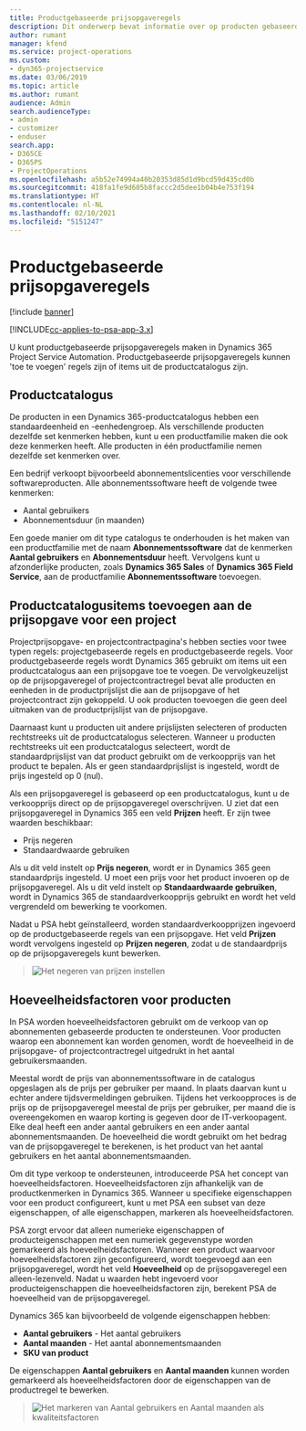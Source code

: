 ```yaml
---
title: Productgebaseerde prijsopgaveregels
description: Dit onderwerp bevat informatie over op producten gebaseerde prijsopgaveregels.
author: rumant
manager: kfend
ms.service: project-operations
ms.custom:
- dyn365-projectservice
ms.date: 03/06/2019
ms.topic: article
ms.author: rumant
audience: Admin
search.audienceType:
- admin
- customizer
- enduser
search.app:
- D365CE
- D365PS
- ProjectOperations
ms.openlocfilehash: a5b52e74994a40b20353d85d1d9bcd59d435cd0b
ms.sourcegitcommit: 418fa1fe9d605b8faccc2d5dee1b04b4e753f194
ms.translationtype: HT
ms.contentlocale: nl-NL
ms.lasthandoff: 02/10/2021
ms.locfileid: "5151247"
---
```

# <a name="product-based-quote-lines"></a>Productgebaseerde prijsopgaveregels

[!include [banner](../includes/psa-now-project-operations.md)]

[!INCLUDE[cc-applies-to-psa-app-3.x](../includes/cc-applies-to-psa-app-3x.md)]


U kunt productgebaseerde prijsopgaveregels maken in Dynamics 365 Project Service Automation. Productgebaseerde prijsopgaveregels kunnen 'toe te voegen' regels zijn of items uit de productcatalogus zijn.

## <a name="product-catalog"></a>Productcatalogus

De producten in een Dynamics 365-productcatalogus hebben een standaardeenheid en -eenhedengroep. Als verschillende producten dezelfde set kenmerken hebben, kunt u een productfamilie maken die ook deze kenmerken heeft. Alle producten in één productfamilie nemen dezelfde set kenmerken over.

Een bedrijf verkoopt bijvoorbeeld abonnementslicenties voor verschillende softwareproducten. Alle abonnementssoftware heeft de volgende twee kenmerken:

- Aantal gebruikers 
- Abonnementsduur (in maanden)

Een goede manier om dit type catalogus te onderhouden is het maken van een productfamilie met de naam **Abonnementssoftware** dat de kenmerken **Aantal gebruikers** en **Abonnementsduur** heeft. Vervolgens kunt u afzonderlijke producten, zoals **Dynamics 365 Sales** of **Dynamics 365 Field Service**, aan de productfamilie **Abonnementssoftware** toevoegen.

## <a name="adding-product-catalog-items-to-a-project-quote"></a>Productcatalogusitems toevoegen aan de prijsopgave voor een project

Projectprijsopgave- en projectcontractpagina's hebben secties voor twee typen regels: projectgebaseerde regels en productgebaseerde regels. Voor productgebaseerde regels wordt Dynamics 365 gebruikt om items uit een productcatalogus aan een prijsopgave toe te voegen. De vervolgkeuzelijst op de prijsopgaveregel of projectcontractregel bevat alle producten en eenheden in de productprijslijst die aan de prijsopgave of het projectcontract zijn gekoppeld. U ook producten toevoegen die geen deel uitmaken van de productprijslijst van de prijsopgave.

Daarnaast kunt u producten uit andere prijslijsten selecteren of producten rechtstreeks uit de productcatalogus selecteren. Wanneer u producten rechtstreeks uit een productcatalogus selecteert, wordt de standaardprijslijst van dat product gebruikt om de verkoopprijs van het product te bepalen. Als er geen standaardprijslijst is ingesteld, wordt de prijs ingesteld op 0 (nul).

Als een prijsopgaveregel is gebaseerd op een productcatalogus, kunt u de verkoopprijs direct op de prijsopgaveregel overschrijven. U ziet dat een prijsopgaveregel in Dynamics 365 een veld **Prijzen** heeft. Er zijn twee waarden beschikbaar:

- Prijs negeren  
- Standaardwaarde gebruiken

Als u dit veld instelt op **Prijs negeren**, wordt er in Dynamics 365 geen standaardprijs ingesteld. U moet een prijs voor het product invoeren op de prijsopgaveregel. Als u dit veld instelt op **Standaardwaarde gebruiken**, wordt in Dynamics 365 de standaardverkoopprijs gebruikt en wordt het veld vergrendeld om bewerking te voorkomen.

Nadat u PSA hebt geïnstalleerd, worden standaardverkoopprijzen ingevoerd op de productgebaseerde regels van een prijsopgave. Het veld **Prijzen** wordt vervolgens ingesteld op **Prijzen negeren**, zodat u de standaardprijs op de prijsopgaveregels kunt bewerken.

> ![Het negeren van prijzen instellen](media/basic-guide-10.png)
 
## <a name="quantity-factors-for-products"></a>Hoeveelheidsfactoren voor producten

In PSA worden hoeveelheidsfactoren gebruikt om de verkoop van op abonnementen gebaseerde producten te ondersteunen. Voor producten waarop een abonnement kan worden genomen, wordt de hoeveelheid in de prijsopgave- of projectcontractregel uitgedrukt in het aantal gebruikersmaanden.

Meestal wordt de prijs van abonnementssoftware in de catalogus opgeslagen als de prijs per gebruiker per maand. In plaats daarvan kunt u echter andere tijdsvermeldingen gebruiken. Tijdens het verkoopproces is de prijs op de prijsopgaveregel meestal de prijs per gebruiker, per maand die is overeengekomen en waarop korting is gegeven door de IT-verkoopagent. Elke deal heeft een ander aantal gebruikers en een ander aantal abonnementsmaanden. De hoeveelheid die wordt gebruikt om het bedrag van de prijsopgaveregel te berekenen, is het product van het aantal gebruikers en het aantal abonnementsmaanden.

Om dit type verkoop te ondersteunen, introduceerde PSA het concept van hoeveelheidsfactoren. Hoeveelheidsfactoren zijn afhankelijk van de productkenmerken in Dynamics 365. Wanneer u specifieke eigenschappen voor een product configureert, kunt u met PSA een subset van deze eigenschappen, of alle eigenschappen, markeren als hoeveelheidsfactoren.

PSA zorgt ervoor dat alleen numerieke eigenschappen of producteigenschappen met een numeriek gegevenstype worden gemarkeerd als hoeveelheidsfactoren. Wanneer een product waarvoor hoeveelheidsfactoren zijn geconfigureerd, wordt toegevoegd aan een prijsopgaveregel, wordt het veld **Hoeveelheid** op de prijsopgaveregel een alleen-lezenveld. Nadat u waarden hebt ingevoerd voor producteigenschappen die hoeveelheidsfactoren zijn, berekent PSA de hoeveelheid van de prijsopgaveregel.

Dynamics 365 kan bijvoorbeeld de volgende eigenschappen hebben: 

- **Aantal gebruikers** - Het aantal gebruikers 
- **Aantal maanden** - Het aantal abonnementsmaanden
- **SKU van product** 

De eigenschappen **Aantal gebruikers** en **Aantal maanden** kunnen worden gemarkeerd als hoeveelheidsfactoren door de eigenschappen van de productregel te bewerken. 

> ![Het markeren van Aantal gebruikers en Aantal maanden als kwaliteitsfactoren](media/basic-guide-11.png)
 
